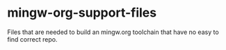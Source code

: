 # mingw-org-support-files
Files that are needed to build an mingw.org toolchain that have no easy to find correct repo.
